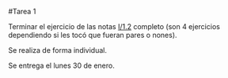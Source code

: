 #Tarea 1

Terminar el ejercicio de las notas [I/1.2](https://www.dropbox.com/sh/2o888m9v7i3ngsf/AACRxfa8bIl-LMBl7Jtb-y72a?dl=0) completo (son 4 ejercicios dependiendo si les tocó que fueran pares o nones).

Se realiza de forma individual.

Se entrega el lunes 30 de enero.

